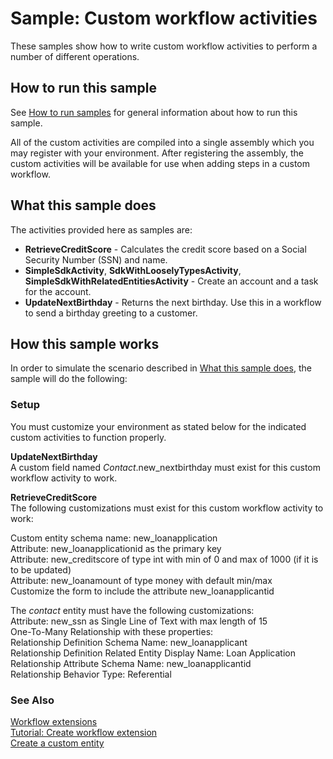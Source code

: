 
# Sample: Custom workflow activities

These samples show how to write custom workflow activities to perform a number of different operations.

## How to run this sample

See [How to run samples](https://github.com/microsoft/PowerApps-Samples/blob/master/cds/README.md) for general information about how to run this sample.

All of the custom activities are compiled into a single assembly which you may register with your environment. After registering the assembly, the custom activities will be available for use when adding steps in a custom workflow.

## What this sample does

The activities provided here as samples are:

- **RetrieveCreditScore** - Calculates the credit score based on a Social Security Number (SSN) and name.
- **SimpleSdkActivity**, **SdkWithLooselyTypesActivity**, **SimpleSdkWithRelatedEntitiesActivity** - Create an account and a task for the account.
- **UpdateNextBirthday** - Returns the next birthday. Use this in a workflow to send a birthday greeting to a customer.

## How this sample works

In order to simulate the scenario described in [What this sample does](#what-this-sample-does), the sample will do the following:

### Setup

You must customize your environment as stated below for the indicated custom activities to function properly.

**UpdateNextBirthday**  
A custom field named *Contact*.new_nextbirthday must exist for this custom workflow activity to work.

**RetrieveCreditScore**  
The following customizations must exist for this custom workflow activity to work:

Custom entity schema name: new_loanapplication  
Attribute: new_loanapplicationid as the primary key  
Attribute: new_creditscore of type int with min of 0 and max of 1000 (if it is to be updated)  
Attribute: new_loanamount of type money with default min/max  
Customize the form to include the attribute new_loanapplicantid  

The *contact* entity must have the following customizations:  
Attribute: new_ssn as Single Line of Text with max length of 15  
One-To-Many Relationship with these properties:  
Relationship Definition Schema Name: new_loanapplicant  
Relationship Definition Related Entity Display Name: Loan Application  
Relationship Attribute Schema Name: new_loanapplicantid  
Relationship Behavior Type: Referential

### See Also

[Workflow extensions](https://docs.microsoft.com/en-us/powerapps/developer/common-data-service/workflow/workflow-extensions)  
[Tutorial: Create workflow extension](https://docs.microsoft.com/powerapps/developer/common-data-service/workflow/tutorial-create-workflow-extension)  
[Create a custom entity](https://docs.microsoft.com/powerapps/maker/common-data-service/data-platform-create-entity)
